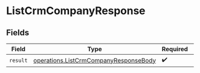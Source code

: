 # ListCrmCompanyResponse


## Fields

| Field                                                                                          | Type                                                                                           | Required                                                                                       | Description                                                                                    |
| ---------------------------------------------------------------------------------------------- | ---------------------------------------------------------------------------------------------- | ---------------------------------------------------------------------------------------------- | ---------------------------------------------------------------------------------------------- |
| `result`                                                                                       | [operations.ListCrmCompanyResponseBody](../../models/operations/listcrmcompanyresponsebody.md) | :heavy_check_mark:                                                                             | N/A                                                                                            |